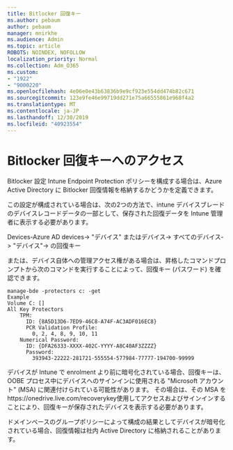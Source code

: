 ```yaml
---
title: Bitlocker 回復キー
ms.author: pebaum
author: pebaum
manager: mnirkhe
ms.audience: Admin
ms.topic: article
ROBOTS: NOINDEX, NOFOLLOW
localization_priority: Normal
ms.collection: Adm_O365
ms.custom:
- "1922"
- "9000220"
ms.openlocfilehash: 4e06e0e43b63836b9e9cf923e554dd474b82c671
ms.sourcegitcommit: 123e9fe46e99719dd271e75a66555861e968f4a2
ms.translationtype: MT
ms.contentlocale: ja-JP
ms.lasthandoff: 12/30/2019
ms.locfileid: "40923554"
---
```

# <a name="accessing-bitlocker-recovery-keys"></a>Bitlocker 回復キーへのアクセス

Bitlocker 設定 Intune Endpoint Protection ポリシーを構成する場合は、Azure Active Directory に Bitlocker 回復情報を格納するかどうかを定義できます。

この設定が構成されている場合は、次の2つの方法で、intune デバイスブレードのデバイスレコードデータの一部として、保存された回復データを Intune 管理者に表示する必要があります。

Devices-Azure AD devices-> "デバイス" またはデバイス-> すべてのデバイス-> "デバイス"-> の回復キー

または、デバイス自体への管理アクセス権がある場合は、昇格したコマンドプロンプトから次のコマンドを実行することによって、回復キー (パスワード) を確認できます。

```
manage-bde -protectors c: -get
Example
Volume C: []
All Key Protectors
    TPM:
      ID: {8A5D13D6-7ED9-46C8-A74F-AC3ADF016EC8}
      PCR Validation Profile:
        0, 2, 4, 8, 9, 10, 11
    Numerical Password:
      ID: {DFA26333-XXXX-402C-YYYY-A8C40AF3ZZZZ}
      Password:
        393943-22222-281721-555554-577984-77777-194700-99999
```
デバイスが Intune で enrolment より前に暗号化されている場合、回復キーは、OOBE プロセス中にデバイスへのサインインに使用される "Microsoft アカウント" (MSA) に関連付けられている可能性があります。 その場合は、その MSA をhttps://onedrive.live.com/recoverykey使用してアクセスおよびサインインすることにより、回復キーが保存されたデバイスを表示する必要があります。
 
ドメインベースのグループポリシーによって構成の結果としてデバイスが暗号化されている場合、回復情報は社内 Active Directory に格納されることがあります。
 

